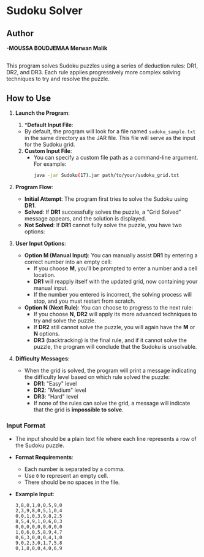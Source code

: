 # Sudoku Solver

## Author
   **-MOUSSA BOUDJEMAA Merwan Malik**

##

This program solves Sudoku puzzles using a series of deduction rules: DR1, DR2, and DR3. Each rule applies progressively more complex solving techniques to try and resolve the puzzle.

## How to Use

1. **Launch the Program**:
   1. ***Default Input File**:
   - By default, the program will look for a file named `sudoku_sample.txt` in the same directory as the JAR file. This file will serve as the input for the Sudoku grid.
   2. **Custom Input File**:
      - You can specify a custom file path as a command-line argument. For example:
        ```bash
        java -jar Sudoku(17).jar path/to/your/sudoku_grid.txt
        ```
2. **Program Flow**:
    - **Initial Attempt**: The program first tries to solve the Sudoku using **DR1**.
    - **Solved**: If **DR1** successfully solves the puzzle, a "Grid Solved" message appears, and the solution is displayed.
    - **Not Solved**: If **DR1** cannot fully solve the puzzle, you have two options:

3. **User Input Options**:
    - **Option M (Manual Input)**: You can manually assist **DR1** by entering a correct number into an empty cell:
        - If you choose **M**, you’ll be prompted to enter a number and a cell location.
        - **DR1** will reapply itself with the updated grid, now containing your manual input.
        - If the number you entered is incorrect, the solving process will stop, and you must restart from scratch.
    - **Option N (Next Rule)**: You can choose to progress to the next rule:
        - If you choose **N**, **DR2** will apply its more advanced techniques to try and solve the puzzle.
        - If **DR2** still cannot solve the puzzle, you will again have the **M** or **N** options.
        - **DR3** (backtracking) is the final rule, and if it cannot solve the puzzle, the program will conclude that the Sudoku is unsolvable.

4. **Difficulty Messages**:
    - When the grid is solved, the program will print a message indicating the difficulty level based on which rule solved the puzzle:
        - **DR1**: "Easy" level
        - **DR2**: "Medium" level
        - **DR3**: "Hard" level
        - If none of the rules can solve the grid, a message will indicate that the grid is **impossible to solve**.

### Input Format
- The input should be a plain text file where each line represents a row of the Sudoku puzzle.
- **Format Requirements**:
   - Each number is separated by a comma.
   - Use `0` to represent an empty cell.
   - There should be no spaces in the file.

- **Example Input**:
  ```plaintext
  3,8,0,1,0,0,5,9,0
  2,3,9,8,0,5,1,0,4
  0,0,1,0,3,9,8,2,5
  8,5,4,9,1,0,6,0,3
  0,0,0,0,0,0,0,0,0
  1,0,6,0,5,8,9,4,7
  0,6,3,0,0,0,4,1,0
  9,0,2,3,0,1,7,5,8
  0,1,8,0,0,4,0,6,9

